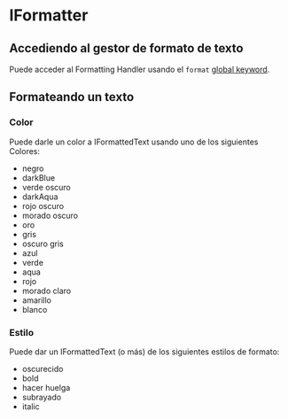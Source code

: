 # IFormatter

## Accediendo al gestor de formato de texto

Puede acceder al Formatting Handler usando el `format` [global keyword](/Vanilla/Global_Functions/).

## Formateando un texto

### Color

Puede darle un color a IFormattedText usando uno de los siguientes Colores:

- negro
- darkBlue
- verde oscuro
- darkAqua
- rojo oscuro
- morado oscuro
- oro
- gris
- oscuro gris
- azul
- verde
- aqua
- rojo
- morado claro
- amarillo
- blanco

### Estilo

Puede dar un IFormattedText (o más) de los siguientes estilos de formato:

- oscurecido
- bold
- hacer huelga
- subrayado
- italic